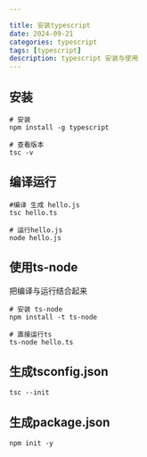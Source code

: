 ```yaml
---

title: 安装typescript
date: 2024-09-21
categories: typescript
tags: [typescript]
description: typescript 安装与使用
---
```


## 安装

```shell
# 安装
npm install -g typescript

# 查看版本
tsc -v  
```



## 编译运行

```shell
#编译 生成 hello.js
tsc hello.ts

# 运行hello.js
node hello.js
```





## 使用ts-node

把编译与运行结合起来

```shell
# 安装 ts-node
npm install -t ts-node

# 直接运行ts
ts-node hello.ts
```



## 生成tsconfig.json

```shell
tsc --init
```



## 生成package.json

```shell
npm init -y
```

